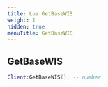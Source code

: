 ```yaml
---
title: Lua GetBaseWIS
weight: 1
hidden: true
menuTitle: GetBaseWIS
---
```

## GetBaseWIS
```lua
Client:GetBaseWIS(); -- number
```